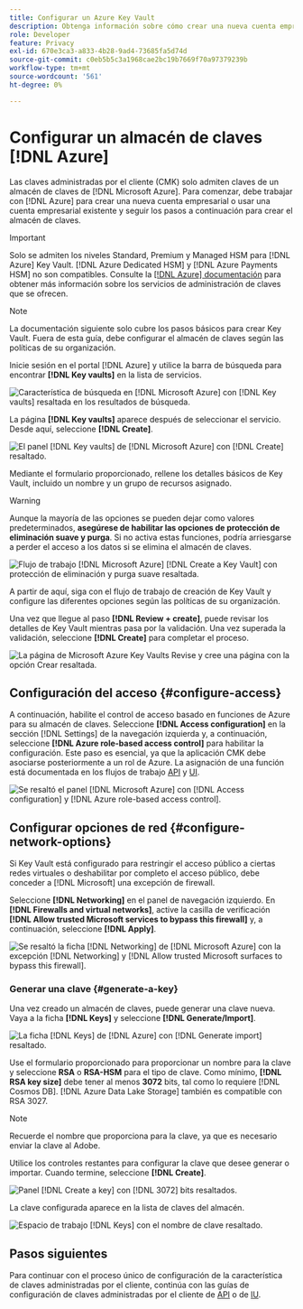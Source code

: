 ```yaml
---
title: Configurar un Azure Key Vault
description: Obtenga información sobre cómo crear una nueva cuenta empresarial con Azure o utilizar una cuenta empresarial existente y crear el almacén de claves.
role: Developer
feature: Privacy
exl-id: 670e3ca3-a833-4b28-9ad4-73685fa5d74d
source-git-commit: c0eb5b5c3a1968cae2bc19b7669f70a97379239b
workflow-type: tm+mt
source-wordcount: '561'
ht-degree: 0%

---
```


# Configurar un almacén de claves [!DNL Azure]

Las claves administradas por el cliente (CMK) solo admiten claves de un almacén de claves de [!DNL Microsoft Azure]. Para comenzar, debe trabajar con [!DNL Azure] para crear una nueva cuenta empresarial o usar una cuenta empresarial existente y seguir los pasos a continuación para crear el almacén de claves.

>[!IMPORTANT]
>
>Solo se admiten los niveles Standard, Premium y Managed HSM para [!DNL Azure] Key Vault. [!DNL Azure Dedicated HSM] y [!DNL Azure Payments HSM] no son compatibles. Consulte la [[!DNL Azure] documentación](https://learn.microsoft.com/en-us/azure/security/fundamentals/key-management#azure-key-management-services) para obtener más información sobre los servicios de administración de claves que se ofrecen.

>[!NOTE]
>
>La documentación siguiente solo cubre los pasos básicos para crear Key Vault. Fuera de esta guía, debe configurar el almacén de claves según las políticas de su organización.

Inicie sesión en el portal [!DNL Azure] y utilice la barra de búsqueda para encontrar **[!DNL Key vaults]** en la lista de servicios.

![Característica de búsqueda en [!DNL Microsoft Azure] con [!DNL Key vaults] resaltada en los resultados de búsqueda.](../../images/governance-privacy-security/customer-managed-keys/access-key-vaults.png)

La página **[!DNL Key vaults]** aparece después de seleccionar el servicio. Desde aquí, seleccione **[!DNL Create]**.

![El panel [!DNL Key vaults] de [!DNL Microsoft Azure] con [!DNL Create] resaltado.](../../images/governance-privacy-security/customer-managed-keys/create-key-vault.png)

Mediante el formulario proporcionado, rellene los detalles básicos de Key Vault, incluido un nombre y un grupo de recursos asignado.

>[!WARNING]
>
>Aunque la mayoría de las opciones se pueden dejar como valores predeterminados, **asegúrese de habilitar las opciones de protección de eliminación suave y purga**. Si no activa estas funciones, podría arriesgarse a perder el acceso a los datos si se elimina el almacén de claves.
>
>![Flujo de trabajo [!DNL Microsoft Azure] [!DNL Create a Key Vault] con protección de eliminación y purga suave resaltada.](../../images/governance-privacy-security/customer-managed-keys/basic-config.png)

A partir de aquí, siga con el flujo de trabajo de creación de Key Vault y configure las diferentes opciones según las políticas de su organización.

Una vez que llegue al paso **[!DNL Review + create]**, puede revisar los detalles de Key Vault mientras pasa por la validación. Una vez superada la validación, seleccione **[!DNL Create]** para completar el proceso.

![La página de Microsoft Azure Key Vaults Revise y cree una página con la opción Crear resaltada.](../../images/governance-privacy-security/customer-managed-keys/finish-creation.png)

## Configuración del acceso {#configure-access}

A continuación, habilite el control de acceso basado en funciones de Azure para su almacén de claves. Seleccione **[!DNL Access configuration]** en la sección [!DNL Settings] de la navegación izquierda y, a continuación, seleccione **[!DNL Azure role-based access control]** para habilitar la configuración. Este paso es esencial, ya que la aplicación CMK debe asociarse posteriormente a un rol de Azure. La asignación de una función está documentada en los flujos de trabajo [API](./api-set-up.md#assign-to-role) y [UI](./ui-set-up.md#assign-to-role).

![Se resaltó el panel [!DNL Microsoft Azure] con [!DNL Access configuration] y [!DNL Azure role-based access control].](../../images/governance-privacy-security/customer-managed-keys/access-configuration.png)

## Configurar opciones de red {#configure-network-options}

Si Key Vault está configurado para restringir el acceso público a ciertas redes virtuales o deshabilitar por completo el acceso público, debe conceder a [!DNL Microsoft] una excepción de firewall.

Seleccione **[!DNL Networking]** en el panel de navegación izquierdo. En **[!DNL Firewalls and virtual networks]**, active la casilla de verificación **[!DNL Allow trusted Microsoft services to bypass this firewall]** y, a continuación, seleccione **[!DNL Apply]**.

![Se resaltó la ficha [!DNL Networking] de [!DNL Microsoft Azure] con la excepción [!DNL Networking] y [!DNL Allow trusted Microsoft surfaces to bypass this firewall].](../../images/governance-privacy-security/customer-managed-keys/networking.png)

### Generar una clave {#generate-a-key}

Una vez creado un almacén de claves, puede generar una clave nueva. Vaya a la ficha **[!DNL Keys]** y seleccione **[!DNL Generate/Import]**.

![La ficha [!DNL Keys] de [!DNL Azure] con [!DNL Generate import] resaltado.](../../images/governance-privacy-security/customer-managed-keys/view-keys.png)

Use el formulario proporcionado para proporcionar un nombre para la clave y seleccione **RSA** o **RSA-HSM** para el tipo de clave. Como mínimo, **[!DNL RSA key size]** debe tener al menos **3072** bits, tal como lo requiere [!DNL Cosmos DB]. [!DNL Azure Data Lake Storage] también es compatible con RSA 3027.

>[!NOTE]
>
>Recuerde el nombre que proporciona para la clave, ya que es necesario enviar la clave al Adobe.

Utilice los controles restantes para configurar la clave que desee generar o importar. Cuando termine, seleccione **[!DNL Create]**.

![Panel [!DNL Create a key] con [!DNL 3072] bits resaltados.](../../images/governance-privacy-security/customer-managed-keys/configure-key.png)

La clave configurada aparece en la lista de claves del almacén.

![Espacio de trabajo [!DNL Keys] con el nombre de clave resaltado.](../../images/governance-privacy-security/customer-managed-keys/key-added.png)

## Pasos siguientes

Para continuar con el proceso único de configuración de la característica de claves administradas por el cliente, continúa con las guías de configuración de claves administradas por el cliente de [API](./api-set-up.md) o de [IU](./ui-set-up.md).
